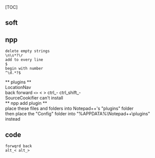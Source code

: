 [TOC]
## soft  
## npp
```
delete empty strings
\n\s*?\r
add to every line
$
begin with number
^\d.*?$
```
** plugins **  
LocationNav  
back forward  `<>` < >
ctrl_- ctrl_shift_-  
SourceCookifier can't install    
** npp add plugin **  
place these files and folders into Notepad++'s "plugins" folder  
then place the "Config" folder into "%APPDATA%\Notepad++\plugins" instead  

## code
```
forwqrd back  
alt_< alt_>
```

